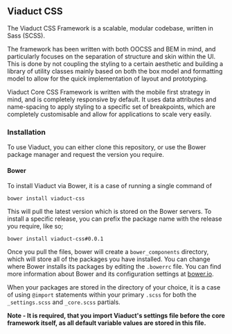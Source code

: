 ## Viaduct CSS

The Viaduct CSS Framework is a scalable, modular codebase, written in Sass (SCSS).

The framework has been written with both OOCSS and BEM in mind, and particularly focuses on the separation of structure and skin within the UI. This is done by not coupling the styling to a certain aesthetic and building a library of utility classes mainly based on both the box model and formatting model to allow for the quick implementation of layout and prototyping.

Viaduct Core CSS Framework is written with the mobile first strategy in mind, and is completely responsive by default. It uses data attributes and name-spacing to apply styling to a specific set of breakpoints, which are completely customisable and allow for applications to scale very easily.

### Installation

To use Viaduct, you can either clone this repository, or use the Bower package manager and request the version you require.

#### Bower

To install Viaduct via Bower, it is a case of running a single command of

```bower install viaduct-css```

This will pull the latest version which is stored on the Bower servers. To install a specific release, you can prefix the package name with the release you require, like so;

```bower install viaduct-css#0.0.1```

Once you pull the files, bower will create a ```bower_components``` directory, which will store all of the packages you have installed. You can change where Bower installs its packages by editing the ```.bowerrc``` file. You can find more information about Bower and its configuration settings at [bower.io](http://www.bower.io).

When your packages are stored in the directory of your choice, it is a case of using ```@import``` statements within your primary ```.scss``` for both the ```_settings.scss``` and ```_core.scss``` partials.

**Note - It is required, that you import Viaduct's settings file before the core framework itself, as all default variable values are stored in this file.**